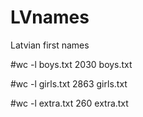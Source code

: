 # LVnames
Latvian first names

\#wc -l boys.txt
2030 boys.txt

\#wc -l girls.txt
2863 girls.txt

\#wc -l extra.txt
260 extra.txt

